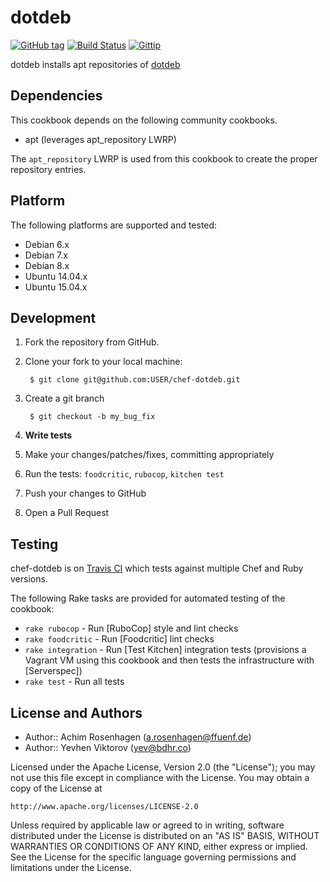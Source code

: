 dotdeb
======
[![GitHub tag](http://img.shields.io/github/tag/ffuenf/chef-dotdeb.svg)][tag]
[![Build Status](http://img.shields.io/travis/ffuenf/chef-dotdeb.svg)][travis]
[![Gittip](http://img.shields.io/gittip/arosenhagen.svg)][gittip]

[tag]: https://github.com/ffuenf/chef-dotdeb/tags
[travis]: https://travis-ci.org/ffuenf/chef-dotdeb
[gittip]: https://www.gittip.com/arosenhagen

dotdeb installs apt repositories of [dotdeb](http://www.dotdeb.org/instructions/)

Dependencies
------------

This cookbook depends on the following community cookbooks.

* apt (leverages apt_repository LWRP)

The `apt_repository` LWRP is used from this cookbook to create the proper repository entries.

Platform
--------

The following platforms are supported and tested:

* Debian 6.x
* Debian 7.x
* Debian 8.x
* Ubuntu 14.04.x
* Ubuntu 15.04.x

Development
-----------
1. Fork the repository from GitHub.
2. Clone your fork to your local machine:

        $ git clone git@github.com:USER/chef-dotdeb.git

3. Create a git branch

        $ git checkout -b my_bug_fix

4. **Write tests**
5. Make your changes/patches/fixes, committing appropriately
6. Run the tests: `foodcritic`, `rubocop`, `kitchen test`
7. Push your changes to GitHub
8. Open a Pull Request

Testing
-------

chef-dotdeb is on [Travis CI](http://travis-ci.org/ffuenf/chef-dotdeb) which tests against multiple Chef and Ruby versions.

The following Rake tasks are provided for automated testing of the cookbook:

* `rake rubocop` - Run [RuboCop] style and lint checks
* `rake foodcritic` - Run [Foodcritic] lint checks
* `rake integration` - Run [Test Kitchen] integration tests (provisions a
  Vagrant VM using this cookbook and then tests the infrastructure with
  [Serverspec])
* `rake test` - Run all tests

License and Authors
-------------------

- Author:: Achim Rosenhagen (<a.rosenhagen@ffuenf.de>)
- Author:: Yevhen Viktorov (<yev@bdhr.co>)

Licensed under the Apache License, Version 2.0 (the "License");
you may not use this file except in compliance with the License.
You may obtain a copy of the License at

    http://www.apache.org/licenses/LICENSE-2.0

Unless required by applicable law or agreed to in writing, software
distributed under the License is distributed on an "AS IS" BASIS,
WITHOUT WARRANTIES OR CONDITIONS OF ANY KIND, either express or implied.
See the License for the specific language governing permissions and
limitations under the License.
